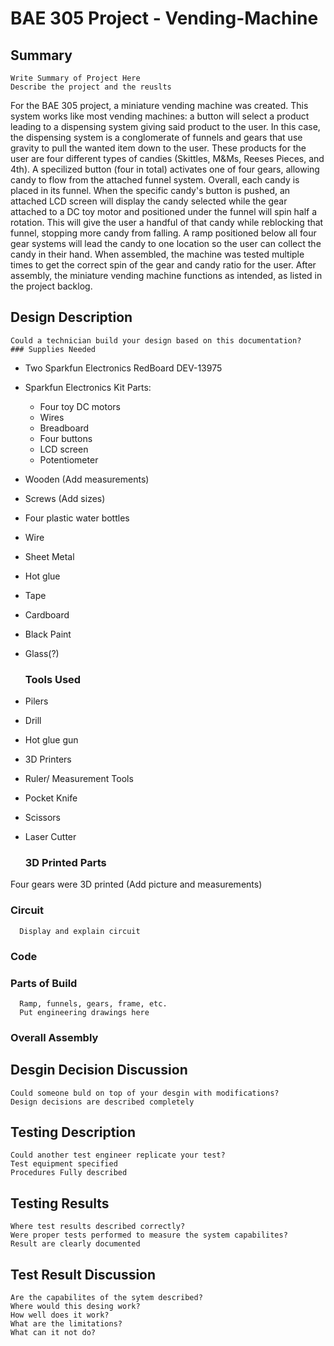 # BAE 305 Project - Vending-Machine
  ## Summary
    Write Summary of Project Here 
    Describe the project and the reuslts
For the BAE 305 project, a miniature vending machine was created. This system works like most vending machines: a button will select a product leading to a dispensing system giving said product to the user. In this case, the dispensing system is a conglomerate of funnels and gears that use gravity to pull the wanted item down to the user. These products for the user are four different types of candies (Skittles, M&Ms, Reeses Pieces, and 4th). A specilized button (four in total) activates one of four gears, allowing candy to flow from the attached funnel system. Overall, each candy is placed in its funnel. When the specific candy's button is pushed, an attached LCD screen will display the candy selected while the gear attached to a DC toy motor and positioned under the funnel will spin half a rotation. This will give the user a handful of that candy while reblocking that funnel, stopping more candy from falling. A ramp positioned below all four gear systems will lead the candy to one location so the user can collect the candy in their hand. When assembled, the machine was tested multiple times to get the correct spin of the gear and candy ratio for the user. After assembly, the miniature vending machine functions as intended, as listed in the project backlog.

  ## Design Description
    Could a technician build your design based on this documentation?
    ### Supplies Needed
- Two Sparkfun Electronics RedBoard DEV-13975
- Sparkfun Electronics Kit Parts:
  - Four toy DC motors
  - Wires
  - Breadboard
  - Four buttons
  - LCD screen
  - Potentiometer
- Wooden (Add measurements)
- Screws (Add sizes)
- Four plastic water bottles
- Wire
- Sheet Metal
- Hot glue
- Tape
- Cardboard
- Black Paint
- Glass(?)

   ### Tools Used
- Pilers
- Drill
- Hot glue gun
- 3D Printers
- Ruler/ Measurement Tools
- Pocket Knife
- Scissors
- Laser Cutter

   ### 3D Printed Parts
 Four gears were 3D printed
 (Add picture and measurements)
 
   ### Circuit
      Display and explain circuit
      
   ### Code
   
   ### Parts of Build
      Ramp, funnels, gears, frame, etc. 
      Put engineering drawings here
      
   ### Overall Assembly
   
  ## Desgin Decision Discussion
    Could someone buld on top of your desgin with modifications?
    Design decisions are described completely
  ## Testing Description
    Could another test engineer replicate your test?
    Test equipment specified 
    Procedures Fully described
  ## Testing Results
    Where test results described correctly?
    Were proper tests performed to measure the system capabilites?
    Result are clearly documented
  ## Test Result Discussion
    Are the capabilites of the sytem described?
    Where would this desing work?
    How well does it work?
    What are the limitations? 
    What can it not do?
    
    
  
